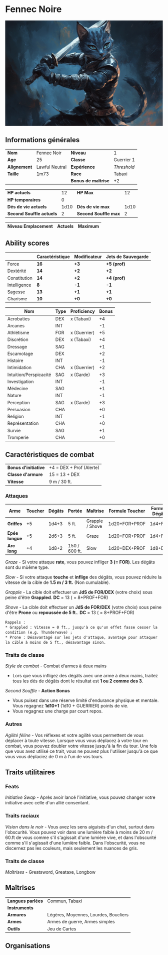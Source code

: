 # Fennec Noire
![Fennec Noire](../_images/FennecNoir.png)

## Informations générales

| | | | |
|---|---|---|---|
| **Nom** | Fennec Noir | **Niveau** | 1 |
| **Age** | 25 | **Classe** | Guerrier 1 |
| **Alignement** | Lawful Neutral  | **Expérience** | *Threshold* |
|**Taille** | 1m73 | **Race** | Tabaxi |
| |  | **Bonus de maîtrise** | +2 |

| | | | |
|---|---|---|---|
| **HP actuels** | 12 | **HP Max** | 12 |
| **HP temporaires** | 0 | | |
| **Dés de vie actuels** | 1d10 | **Dés de vie max** | 1d10 |
| **Second Souffle actuels** | 2 | **Second Souffle max** | 2 |

| Niveau Emplacement | Actuels | Maximum | 
| - | - | -| 


## Ability scores

| |Caractéristique|Modificateur| Jets de Sauvegarde |
|-|-|-|-|
|Force|**16**|**+3**|**+5 (prof)**|
|Dextérité|**14**|**+2**|**+2**|
|Constitution|**14**|**+2**|**+4 (prof)**|
|Intelligence|**8**|**-1**|**-1**|
|Sagesse|**13**|**+1**|**+1**|
|Charisme|**10**|**+0**|**+0**|


|Nom|Type|Proficiency|Bonus|
|-|-|-|-|
|Acrobaties|DEX|x (Tabaxi)|+4|
|Arcanes|INT||-1|
|Athlétisme|FOR|x (Guerrier)|+5|
|Discrétion|DEX|x (Tabaxi)|+4|
|Dressage|SAG||+1|
|Escamotage|DEX||+2|
|Histoire|INT||-1|
|Intimidation|CHA|x (Guerrier)|+2|
|Intuition/Perspicacité|SAG|x (Garde)|+3|
|Investigation|INT||-1|
|Médecine|SAG||+1|
|Nature|INT||-1|
|Perception|SAG|x (Garde)|+3|
|Persuasion|CHA||+0|
|Religion|INT||-1|
|Représentation|CHA||+0|
|Survie|SAG||+1|
|Tromperie|CHA||+0|

## Caractéristiques de combat
| | |
|-|-|
|**Bonus d'initiative**|+4 = DEX + Prof (Alerte)|
|**Classe d'armure**|15 = 13 + DEX|
|**Vitesse**| 9 m / 30 ft.|

### Attaques
|Arme|Toucher|Dégâts|Portée|Maîtrise|Formule Toucher|Formule Dégâts|
|-|-|-|-|-|-|-|
|**Griffes**|+5|1d4+3|5 ft.|Grapple / Shove|1d20+FOR+PROF|1d4+FOR|
|**Epée longue**|+5|2d6+3|5 ft.|Graze|1d20+FOR+PROF|1d4+FOR|
|**Arc long**|+4|1d8+2|150 / 600 ft.|Slow|1d20+DEX+PROF|1d8+DEX|

*Graze* - Si votre attaque **rate**, vous pouvez infliger **3 (= FOR)**. Les dégâts sont du mùême type.

*Slow* - Si votre attaque **touche** et **inflige** des dégâts, vous pouvez réduire la vitesse de la cible de **1.5 m / 3 ft.** (Non cumulable).

*Grapple* - La cible doit effectuer un **JdS de FOR/DEX** (votre choix) sous peine d'être **Grappled**. **DC** = 13 ( = 8+PROF+FOR)

*Shove* - La cible doit effectuer un **JdS de FOR/DEX** (votre choix) sous peine d'être **Prone** ou **repoussée de 5 ft.**. **DC** = 13 ( = 8+PROF+FOR)

```
Rappels : 
* Grappled : Vitesse = 0 ft., jusqu'à ce qu'un effet fasse cesser la condition (e.g. Thunderwave) ;
* Prone : Désavantagé sur les jets d'attaque, avantage pour attaquer la cible à moins de 5 ft., désavantage sinon.
```

### Traits de classe
*Style de combat* - Combat d'armes à deux mains
* Lors que vous infligez des dégâts avec une arme à deux mains, traitez tous les dés de dégâts dont le résultat est **1 ou 2 comme des 3**.

*Second Souffle* - **Action Bonus**
* Vous puisez dans une réserve limité d'endurance physique et mentale. Vous regagnez **1d10+1** (1d10 + GUERRIER) points de vie.
* Vous regagnez une charge par court repos.

### Autres
*Agilité féline* - Vos réflexes et votre agilité vous permettent de vous déplacer à toute vitesse. Lorsque vous vous déplacez à votre tour en combat, vous pouvez doubler votre vitesse jusqu'à la fin du tour. Une fois que vous avez utilisé ce trait, vous ne pouvez plus l'utiliser jusqu'à ce que vous vous déplaciez de 0 m à l'un de vos tours.

## Traits utilitaires
### Feats
*Initiative Swap* - Après avoir lancé l'initiative, vous pouvez changer votre initiative avec celle d'un allié consentant.

### Traits raciaux
*Vision dans le noir* - Vous avez les sens aiguisés d'un chat, surtout dans l'obscurité. Vous pouvez voir dans une lumière faible à moins de 20 m / 60.ft de vous comme s'il s'agissait d'une lumière vive, et dans l'obscurité comme s'il s'agissait d'une lumière faible. Dans l'obscurité, vous ne discernez pas les couleurs, mais seulement les nuances de gris.

### Traits de classe
*Maîtrises* - Greatsword, Greataxe, Longbow

## Maîtrises

| | |
|-|-|
|**Langues parlées**|Commun, Tabaxi|
|**Instruments**||
|**Armures**|Légères, Moyennes, Lourdes, Boucliers|
|**Armes**|Armes de guerre, Armes simples|
|**Outils**|Jeu de Cartes|

## Organisations 